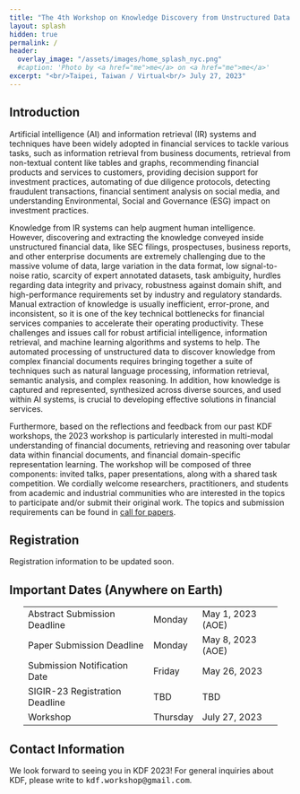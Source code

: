 ```yaml
---
title: "The 4th Workshop on Knowledge Discovery from Unstructured Data in Financial Services"
layout: splash
hidden: true
permalink: /
header:
  overlay_image: "/assets/images/home_splash_nyc.png"
  #caption: 'Photo by <a href="me">me</a> on <a href="me">me</a>'
excerpt: "<br/>Taipei, Taiwan / Virtual<br/> July 27, 2023"
---
```


<h2>Introduction</h2>

Artificial intelligence (AI) and information retrieval (IR) systems and techniques have been widely adopted in financial services to tackle various tasks, such as information retrieval from business documents, retrieval from non-textual content like tables and graphs, recommending financial products and services to customers, providing decision support for investment practices, automating of due diligence protocols,  detecting fraudulent transactions, financial sentiment analysis on social media, and understanding Environmental, Social and Governance (ESG) impact on investment practices.

Knowledge from IR systems can help augment human intelligence. However, discovering and extracting the knowledge conveyed inside unstructured financial data, like SEC filings, prospectuses, business reports, and other enterprise documents are extremely challenging due to the massive volume of data, large variation in the data format, low signal-to-noise ratio, scarcity of expert annotated datasets, task ambiguity, hurdles regarding data integrity and privacy, robustness against domain shift, and high-performance requirements set by industry and regulatory standards. Manual extraction of knowledge is usually inefficient, error-prone, and inconsistent, so it is one of the key technical bottlenecks for financial services companies to accelerate their operating productivity. These challenges and issues call for robust artificial intelligence, information retrieval, and machine learning algorithms and systems to help. The automated processing of unstructured data to discover knowledge from complex financial documents requires bringing together a suite of techniques such as natural language processing, information retrieval, semantic analysis, and complex reasoning. In addition, how knowledge is captured and represented, synthesized across diverse sources, and used within AI systems, is crucial to developing effective solutions in financial services. 

Furthermore, based on the reflections and feedback from our past KDF workshops, the 2023 workshop is particularly interested in multi-modal understanding of financial documents, retrieving and reasoning over tabular data within financial documents, and financial domain-specific representation learning. The workshop will be composed of three components: invited talks, paper presentations, along with a shared task competition. We cordially welcome researchers, practitioners, and students from academic and industrial communities who are interested in the topics to participate and/or submit their original work. The topics and submission requirements can be found in [call for papers](/kdf23/call_for_papers).

<h2>Registration</h2>

Registration information to be updated soon.


<h2 id="dates">Important Dates (Anywhere on Earth)</h2>
<center>
<table style="width: 90%">
    <tbody>
        <tr>
            <td>Abstract Submission Deadline</td>
            <td>Monday</td>
            <td>May 1, 2023 (AOE)</td>
        </tr>
        <tr>
            <td>Paper Submission Deadline</td>
            <td>Monday</td>
            <td>May 8, 2023 (AOE)</td>
        </tr>
        <tr>
            <td>Submission Notification Date</td>
            <td>Friday</td>
            <td>May 26, 2023<br>
            </td>
        </tr>   
        <tr>
            <td>SIGIR-23 Registration Deadline</td>
            <td>TBD</td>
            <td>TBD</td>
        </tr>             
        <tr>
            <td>Workshop</td>
            <td>Thursday</td>
            <td>July 27, 2023</td>
        </tr>   
    </tbody>
</table>
</center>

<h2 id='contact'>Contact Information</h2>
We look forward to seeing you in KDF 2023! For general inquiries about KDF, please write to <kbd>kdf.workshop@gmail.com</kbd>.
